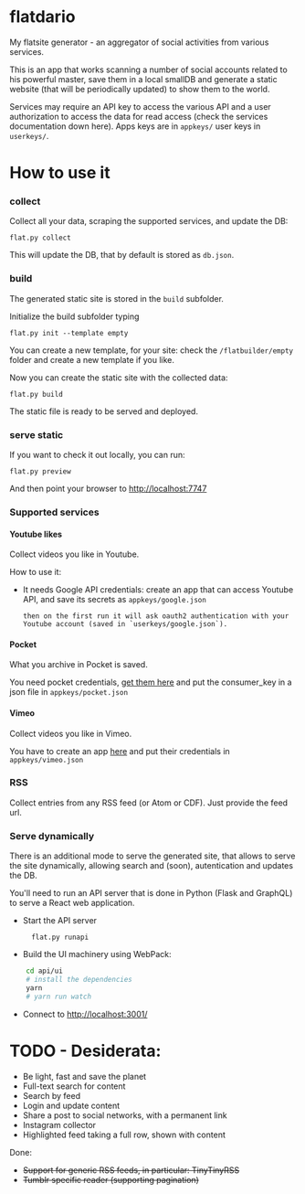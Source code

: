 # flatdario
My flatsite generator - an aggregator of social activities 
from various services.

This is an app that works scanning a number of social accounts related
 to his powerful master, save them in a local smallDB and
 generate a static website (that will be periodically updated) to
 show them to the world.

Services may require an API key to access the various API
and a user authorization to access the data for read access
 (check the services documentation down here).
Apps keys are in `appkeys/` user keys in `userkeys/`.

# How to use it

### collect

Collect all your data, scraping the supported services, and update the DB:
	
	flat.py collect

This will update the DB, that by default is stored as `db.json`.

### build

The generated static site is stored in the `build` subfolder.

Initialize the build subfolder typing

	flat.py init --template empty
	
You can create a new template, for your site: check the `/flatbuilder/empty` folder
and create a new template if you like.

Now you can create the static site with the collected data:

	flat.py build
	
The static file is ready to be served and deployed.

### serve static

If you want to check it out locally, you can run:

	flat.py preview
	
And then point your browser to [http://localhost:7747](http://localhost:7747)

### Supported services

#### Youtube likes

Collect videos you like in Youtube.

How to use it:

*	It needs Google API credentials:
 	create an app that can access Youtube API, and save its secrets as
 	`appkeys/google.json`
 
 		then on the first run it will ask oauth2 authentication with your
 		Youtube account (saved in `userkeys/google.json`).

#### Pocket

What you archive in Pocket is saved.

You need pocket credentials, [get them here](https://getpocket.com/developer/docs/authentication)
and put the consumer_key in a json file in `appkeys/pocket.json` 

#### Vimeo

Collect videos you like in Vimeo.

You have to create an app [here](https://developer.vimeo.com/apps/new)
 and put their credentials in `appkeys/vimeo.json`

### RSS

Collect entries from any RSS feed (or Atom or CDF).
Just provide the feed url.

### Serve dynamically

There is an additional mode to serve the generated site,
that allows to serve the site dynamically, allowing search and (soon),
autentication and updates the DB.

You'll need to run an API server that is done in Python (Flask and GraphQL)
to serve a React web application.

* Start the API server

		flat.py runapi
		
* Build the UI machinery using WebPack:
  
```bash
    cd api/ui
    # install the dependencies 
    yarn
    # yarn run watch
```
		
* Connect to [http://localhost:3001/](http://localhost:3001/)


# TODO - Desiderata:

* Be light, fast and save the planet
* Full-text search for content
* Search by feed
* Login and update content
* Share a post to social networks, with a permanent link
* Instagram collector
* Highlighted feed taking a full row, shown with content

Done:

* <del> Support for generic RSS feeds, in particular: TinyTinyRSS </del>
* <del> Tumblr specific reader (supporting pagination)</del>
